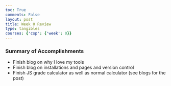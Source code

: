 ```yaml
---
toc: True
comments: False
layout: post
title: Week 0 Review
type: tangibles
courses: {'csp': {'week': 0}}
---
```


### Summary of Accomplishments

- Finish blog on why I love my tools
- Finish blog on installations and pages and version control
- Finish JS grade calculator as well as normal calculator (see blogs for the post)
